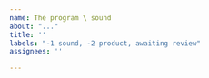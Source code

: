 ```yaml
---
name: The program \ sound
about: "..."
title: ''
labels: "-1 sound, -2 product, awaiting review"
assignees: ''

---
```



